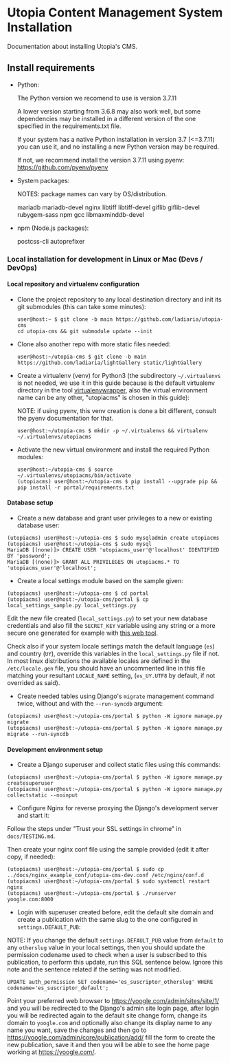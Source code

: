 # Utopia Content Management System Installation

Documentation about installing Utopia's CMS.

## Install requirements

- Python:

  The Python version we recomend to use is version 3.7.11

  A lower version starting from 3.6.8 may also work well, but some dependencies may be installed in a different version of the one
  specified in the requirements.txt file.

  If your system has a native Python installation in version 3.7 (<=3.7.11) you can use it, and no installing a new Python
  version may be required.

  If not, we recommend install the version 3.7.11 using pyenv: https://github.com/pyenv/pyenv

- System packages:

  NOTES: package names can vary by OS/distribution.

  mariadb mariadb-devel nginx libtiff libtiff-devel giflib giflib-devel rubygem-sass npm gcc libmaxminddb-devel

- npm (Node.js packages):

  postcss-cli autoprefixer

### Local installation for development in Linux or Mac (Devs / DevOps)

#### Local repository and virtualenv configuration

- Clone the project repository to any local destination directory and init its git submodules (this can take some minutes):

  ```
  user@host:~ $ git clone -b main https://github.com/ladiaria/utopia-cms
  cd utopia-cms && git submodule update --init
  ```

- Clone also another repo with more static files needed:

  `user@host:~/utopia-cms $ git clone -b main https://github.com/ladiaria/lightGallery static/lightGallery`

- Create a virtualenv (venv) for Python3 (the subdirectory `~/.virtualenvs` is not needed, we use it in this guide because is the default virtualenv directory in the tool [virtualenvwrapper](https://virtualenvwrapper.readthedocs.io/), also the virtual environment name can be any other, "utopiacms" is chosen in this guide):

  NOTE: if using pyenv, this venv creation is done a bit different, consult the pyenv documentation for that.

  `user@host:~/utopia-cms $ mkdir -p ~/.virtualenvs && virtualenv ~/.virtualenvs/utopiacms`

- Activate the new virtual environment and install the required Python modules:

  ```
  user@host:~/utopia-cms $ source ~/.virtualenvs/utopiacms/bin/activate
  (utopiacms) user@host:~/utopia-cms $ pip install --upgrade pip && pip install -r portal/requirements.txt
  ```

#### Database setup

- Create a new database and grant user privileges to a new or existing database user:

```
(utopiacms) user@host:~/utopia-cms $ sudo mysqladmin create utopiacms
(utopiacms) user@host:~/utopia-cms $ sudo mysql
MariaDB [(none)]> CREATE USER 'utopiacms_user'@'localhost' IDENTIFIED BY 'password';
MariaDB [(none)]> GRANT ALL PRIVILEGES ON utopiacms.* TO 'utopiacms_user'@'localhost';
```

- Create a local settings module based on the sample given:

```
(utopiacms) user@host:~/utopia-cms $ cd portal
(utopiacms) user@host:~/utopia-cms/portal $ cp local_settings_sample.py local_settings.py
```

Edit the new file created (`local_settings.py`) to set your new database credentials and also fill the `SECRET_KEY` variable using any string or a more secure one generated for example with [this web tool](https://djecrety.ir/).

Check also if your system locale settings match the default language (`es`) and country (`UY`), override this variables in the `local_settings.py` file if not. In most linux distributions the available locales are defined in the `/etc/locale.gen` file, you should have an uncommented line in this file matching your resultant `LOCALE_NAME` setting, (`es_UY.UTF8` by default, if not overrided as said).

- Create needed tables using Django's `migrate` management command twice, without and with the `--run-syncdb` argument:

```
(utopiacms) user@host:~/utopia-cms/portal $ python -W ignore manage.py migrate
(utopiacms) user@host:~/utopia-cms/portal $ python -W ignore manage.py migrate --run-syncdb
```

#### Development environment setup

- Create a Django superuser and collect static files using this commands:

```
(utopiacms) user@host:~/utopia-cms/portal $ python -W ignore manage.py createsuperuser
(utopiacms) user@host:~/utopia-cms/portal $ python -W ignore manage.py collectstatic --noinput
```

- Configure Nginx for reverse proxying the Django's development server and start it:

Follow the steps under "Trust your SSL settings in chrome" in `docs/TESTING.md`.

Then create your nginx conf file using the sample provided (edit it after copy, if needed):

```
(utopiacms) user@host:~/utopia-cms/portal $ sudo cp ../docs/nginx_example_conf/utopia-cms-dev.conf /etc/nginx/conf.d
(utopiacms) user@host:~/utopia-cms/portal $ sudo systemctl restart nginx
(utopiacms) user@host:~/utopia-cms/portal $ ./runserver yoogle.com:8000
```

- Login with superuser created before, edit the default site domain and create a publication with the same slug to the one configured in `settings.DEFAULT_PUB`:

NOTE: If you change the default `settings.DEFAULT_PUB` value from `default` to any `otherslug` value in your local settings, then you should update the permission codename used to check when a user is subscribed to this publication, to perform this update, run this SQL sentence below. Ignore this note and the sentence related if the setting was not modified.

`UPDATE auth_permission SET codename='es_suscriptor_otherslug' WHERE codename='es_suscriptor_default';`

Point your preferred web browser to https://yoogle.com/admin/sites/site/1/ and you will be redirected to the Django's admin site login page, after login you will be redirected again to the default site change form, change its domain to `yoogle.com` and optionally also change its display name to any name you want, save the changes and then go to https://yoogle.com/admin/core/publication/add/ fill the form to create the new publication, save it and then you will be able to see the home page working at https://yoogle.com/.
